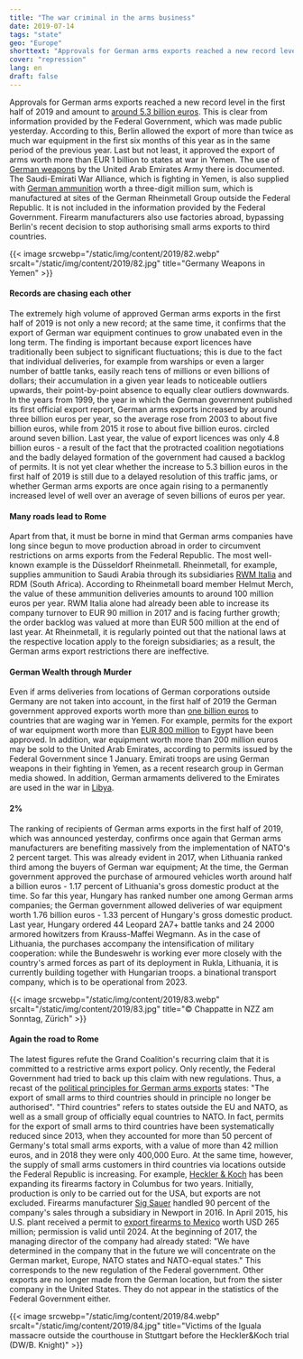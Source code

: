 ```yaml
---
title: "The war criminal in the arms business"
date: 2019-07-14
tags: "state"
geo: "Europe"
shorttext: "Approvals for German arms exports reached a new record level in the first half of 2019 and amount to around 5.3 billion euros"
cover: "repression"
lang: en
draft: false
---
```


Approvals for German arms exports reached a new record level in the first half of 2019 and amount to [around 5.3 billion euros](https://www.dw.com/en/german-arms-export-approvals-spike/a-49544465-0 "German arms export approvals spike"). This is clear from information provided by the Federal Government, which was made public yesterday. According to this, Berlin allowed the export of more than twice as much war equipment in the first six months of this year as in the same period of the previous year. Last but not least, it approved the export of arms worth more than EUR 1 billion to states at war in Yemen. The use of [German weapons](https://www.dw.com/en/in-yemen-war-coalition-forces-rely-on-german-arms-and-technology/a-47684609-0 "In Yemen war, coalition forces rely on German arms and technology") by the United Arab Emirates Army there is documented. The Saudi-Emirati War Alliance, which is fighting in Yemen, is also supplied with [German ammunition](https://sites.tufts.edu/reinventingpeace/2019/03/19/who-is-arming-the-yemen-war-an-update/ "Who is arming the Yemen war?") worth a three-digit million sum, which is manufactured at sites of the German Rheinmetall Group outside the Federal Republic. It is not included in the information provided by the Federal Government. Firearm manufacturers also use factories abroad, bypassing Berlin's recent decision to stop authorising small arms exports to third countries.

{{< image srcwebp="/static/img/content/2019/82.webp" srcalt="/static/img/content/2019/82.jpg" title="Germany Weapons in Yemen" >}}

#### Records are chasing each other

The extremely high volume of approved German arms exports in the first half of 2019 is not only a new record; at the same time, it confirms that the export of German war equipment continues to grow unabated even in the long term. The finding is important because export licences have traditionally been subject to significant fluctuations; this is due to the fact that individual deliveries, for example from warships or even a larger number of battle tanks, easily reach tens of millions or even billions of dollars; their accumulation in a given year leads to noticeable outliers upwards, their point-by-point absence to equally clear outliers downwards. In the years from 1999, the year in which the German government published its first official export report, German arms exports increased by around three billion euros per year, so the average rose from 2003 to about five billion euros, while from 2015 it rose to about five billion euros. circled around seven billion. Last year, the value of export licences was only 4.8 billion euros - a result of the fact that the protracted coalition negotiations and the badly delayed formation of the government had caused a backlog of permits. It is not yet clear whether the increase to 5.3 billion euros in the first half of 2019 is still due to a delayed resolution of this traffic jams, or whether German arms exports are once again rising to a permanently increased level of well over an average of seven billions of euros per year.

#### Many roads lead to Rome

Apart from that, it must be borne in mind that German arms companies have long since begun to move production abroad in order to circumvent restrictions on arms exports from the Federal Republic. The most well-known example is the Düsseldorf Rheinmetall. Rheinmetall, for example, supplies ammunition to Saudi Arabia through its subsidiaries [RWM Italia](https://www.gn-stat.org/english/offending-companies/rheinmetall-eng/ "Rheinmetall AG") and RDM (South Africa). According to Rheinmetall board member Helmut Merch, the value of these ammunition deliveries amounts to around 100 million euros per year. RWM Italia alone had already been able to increase its company turnover to EUR 90 million in 2017 and is facing further growth; the order backlog was valued at more than EUR 500 million at the end of last year. At Rheinmetall, it is regularly pointed out that the national laws at the respective location apply to the foreign subsidiaries; as a result, the German arms export restrictions there are ineffective.

#### German Wealth through Murder

Even if arms deliveries from locations of German corporations outside Germany are not taken into account, in the first half of 2019 the German government approved exports worth more than [one billion euros](https://www.dailysabah.com/syrian-crisis/2019/06/16/germany-exported-arms-worth-11b-to-saudi-coalition-in-2019 "Germany exported arms worth $1.1B to Saudi coalition in 2019") to countries that are waging war in Yemen. For example, permits for the export of war equipment worth more than [EUR 800 million](https://www.middleeastmonitor.com/20190617-germany-approves-e800m-arms-export-deal-to-egypt/ "Germany approves €800m arms export deal to Egypt") to Egypt have been approved. In addition, war equipment worth more than 200 million euros may be sold to the United Arab Emirates, according to permits issued by the Federal Government since 1 January. Emirati troops are using German weapons in their fighting in Yemen, as a recent research group in German media showed. In addition, German armaments delivered to the Emirates are used in the war in [Libya](https://www.die-gdi.de/en/the-current-column/article/european-arms-sales-risk-undermining-development-in-north-africa/ "EUROPEAN ARMS SALES RISK UNDERMINING DEVELOPMENT IN NORTH AFRICA").

#### 2%

The ranking of recipients of German arms exports in the first half of 2019, which was announced yesterday, confirms once again that German arms manufacturers are benefiting massively from the implementation of NATO's 2 percent target. This was already evident in 2017, when Lithuania ranked third among the buyers of German war equipment; At the time, the German government approved the purchase of armoured vehicles worth around half a billion euros - 1.17 percent of Lithuania's gross domestic product at the time. So far this year, Hungary has ranked number one among German arms companies; the German government allowed deliveries of war equipment worth 1.76 billion euros - 1.33 percent of Hungary's gross domestic product. Last year, Hungary ordered 44 Leopard 2A7+ battle tanks and 24 2000 armored howitzers from Krauss-Maffei Wegmann. As in the case of Lithuania, the purchases accompany the intensification of military cooperation: while the Bundeswehr is working ever more closely with the country's armed forces as part of its deployment in Rukla, Lithuania, it is currently building together with Hungarian troops. a binational transport company, which is to be operational from 2023.

{{< image srcwebp="/static/img/content/2019/83.webp" srcalt="/static/img/content/2019/83.jpg" title="© Chappatte in NZZ am Sonntag, Zürich" >}}

#### Again the road to Rome

The latest figures refute the Grand Coalition's recurring claim that it is committed to a restrictive arms export policy. Only recently, the Federal Government had tried to back up this claim with new regulations. Thus, a recast of the [political principles for German arms exports](https://www.ammoland.com/2019/02/sig-sauer-and-hk-in-trouble-over-small-arms-exports/ "Sig Sauer and H&K in Trouble Over Small Arms Exports") states: "The export of small arms to third countries should in principle no longer be authorised". "Third countries" refers to states outside the EU and NATO, as well as a small group of officially equal countries to NATO. In fact, permits for the export of small arms to third countries have been systematically reduced since 2013, when they accounted for more than 50 percent of Germany's total small arms exports, with a value of more than 42 million euros, and in 2018 they were only 400,000 Euro. At the same time, however, the supply of small arms customers in third countries via locations outside the Federal Republic is increasing. For example, [Heckler & Koch](https://hk-usa.com/heckler-koch-expand-columbus-georgia/ "Heckler & Koch to Expand in Columbus, Georgia") has been expanding its firearms factory in Columbus for two years. Initially, production is only to be carried out for the USA, but exports are not excluded. Firearms manufacturer [Sig Sauer](https://www.nhpr.org/post/sig-sauer-already-largest-us-firearms-exporter-could-grow-bigger-rule-change "SIG Sauer, Already The Largest U.S. Firearms Exporter, Could Grow Bigger With Rule Change") handled 90 percent of the company's sales through a subsidiary in Newport in 2016. In April 2015, his U.S. plant received a permit to [export firearms to Mexico](https://stopusarmstomexico.org/sig-sauer-mexico-fact-sheet/ "Fact Sheet on Sig Sauer Arms Exports to Mexico") worth USD 265 million; permission is valid until 2024. At the beginning of 2017, the managing director of the company had already stated: "We have determined in the company that in the future we will concentrate on the German market, Europe, NATO states and NATO-equal states." This corresponds to the new regulation of the Federal government. Other exports are no longer made from the German location, but from the sister company in the United States. They do not appear in the statistics of the Federal Government either.

{{< image srcwebp="/static/img/content/2019/84.webp" srcalt="/static/img/content/2019/84.jpg" title="Victims of the Iguala massacre outside the courthouse in Stuttgart before the Heckler&Koch trial (DW/B. Knight)" >}}


